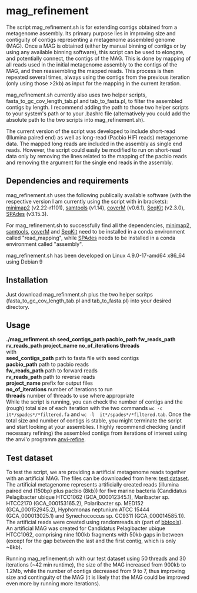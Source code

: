 # mag_refinement

The script mag_refinement.sh is for extending contigs obtained from a metagenome assembly. Its primary purpose lies in improving size and contiguity of contigs representing a metagenome assembled genome (MAG). Once a MAG is obtained (either by manual binning of contigs or by using any available binning software), this script can be used to elongate, and potentially connect, the contigs of the MAG. This is done by mapping of all reads used in the initial metagenome assembly to the contigs of the MAG, and then reassembling the mapped reads. This process is then repeated several times, always using the contigs from the previous iteration (only using those >2kb) as input for the mapping in the current iteration. 

mag_refinement.sh currently also uses two helper scripts, fasta_to_gc_cov_length_tab.pl and tab_to_fasta.pl, to filter the assembled contigs by length. I recommend adding the path to those two helper scripts to your system's path or to your .bashrc file (alternatively you could add the absolute path to the two scripts into mag_refinement.sh).  

The current version of the script was developed to include short-read (Illumina paired end) as well as long-read (Pacbio HIFI reads) metagenome data. The mapped long reads are included in the assembly as single end reads. However, the script could easily be modified to run on short-read data only by removing the lines related to the mapping of the pacbio reads and removing the argument for the single end reads in the assembly.

## Dependencies and requirements
mag_refinement.sh uses the following publically available software (with the respective version I am currently using the script with in brackets):
[minimap2](https://github.com/lh3/minimap2) (v2.22-r1101),
[samtools](https://github.com/samtools/samtools) (v1.14),
[coverM](https://github.com/wwood/CoverM) (v0.6.1),
[SeqKit](https://github.com/shenwei356/seqkit) (v2.3.0),
[SPAdes](https://github.com/ablab/spades) (v3.15.3).

For mag_refinement.sh to successfully find all the dependencies, [minimap2](https://github.com/lh3/minimap2),
[samtools](https://github.com/samtools/samtools),
[coverM](https://github.com/wwood/CoverM) and
[SeqKit](https://github.com/shenwei356/seqkit) need to be installed in a conda environment called "read_mapping", while [SPAdes](https://github.com/ablab/spades) needs to be installed in a conda environment called "assembly".

mag_refinement.sh has been developed on Linux 4.9.0-17-amd64 x86_64 using Debian 9

## Installation
Just download mag_refinment.sh plus the two helper scritps (fasta_to_gc_cov_length_tab.pl and tab_to_fasta.pl) into your desired directory.

## Usage
**./mag_refinment.sh seed_contigs_path pacbio_path fw_reads_path rv_reads_path project_name no_of_iterations threads**  
with  
**seed_contigs_path**  path to fasta file with seed contigs  
**pacbio_path**  path to pacbio reads  
**fw_reads_path**  path to forward reads  
**rv_reads_path**  path to reverse reads  
**project_name**  prefix for output files  
**no_of_iterations**  number of iterations to run  
**threads**  number of threads to use where appropriate  
While the script is running, you can check the number of contigs and the (rough) total size of each iteration with the two commands `wc -c  it*/spades*/*filtered.fa` and `wc -l  it*/spades*/*filtered.tab`. Once the total size and number of contigs is stable, you might terminate the script and start looking at your assemblies.
I highly recommend checking (and if necessary refining) the assembled contigs from iterations of interest using the anvi'o programm [anvi-refine](https://anvio.org/help/main/programs/anvi-refine/). 



## Test dataset
To test the script, we are providing a artificial metagenome reads together with an artificial MAG. The files can be downloaded from here: [test dataset](https://figshare.com/articles/dataset/artificial_metagenomes_and_MAG/24679743).  
The artificial metagenome represents artificially created reads (illumina paired end (150bp) plus pacbio (8kb)) for five marine bacteria (Candidatus Pelagibacter ubique HTCC1062	(GCA_000012345.1),
Maribacter sp. HTCC2170	(GCA_000153165.2),
Polaribacter sp. MED152	(GCA_000152945.2),
Hyphomonas neptunium ATCC 15444	(GCA_000013025.1) and
Synechococcus sp. CC9311	(GCA_000014585.1)).  
The artificial reads were created using randomreads.sh (part of [bbtools](https://jgi.doe.gov/data-and-tools/software-tools/bbtools/)).  
An artificial MAG was created for Candidatus Pelagibacter ubique HTCC1062, comprising nine 100kb fragments with 50kb gaps in between (except for the gap between the last and the first contig, which is only ~8kb).  

Running mag_refinement.sh with our test dataset using 50 threads and 30 iterations (~42 min runtime), the size of the MAG increased from 900kb to 1.2Mb, while the number of contigs decreased from 9 to 7, thus improving size and continguity of the MAG (it is likely that the MAG could be improved even more by running more iterations).


